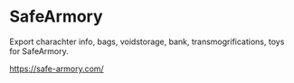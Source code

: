 # SafeArmory

Export charachter info, bags, voidstorage, bank, transmogrifications, toys for SafeArmory.

https://safe-armory.com/